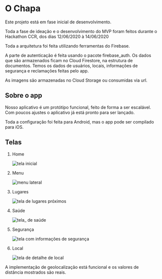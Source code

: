 # O Chapa

Este projeto está em fase inicial de desenvolvimento.

Toda a fase de ideação e o desenvolvimento do MVP foram feitos durante o Hackathon CCR, dos dias 12/06/2020 à 14/06/2020

Toda a arquitetura foi feita utilizando ferramentas do Firebase.

A parte de autenticação é feita usando o pacote firebase_auth.
Os dados que são armazenados ficam no Cloud Firestore, na estrutura de documentos.
Temos os dados de usuários, locais, informações de segurança e reclamações feitas pelo app. 

As imagens são armazenadas no Cloud Storage ou consumidas via url. 

## Sobre o app
Nosso aplicativo é um protótipo funcional, feito de forma a ser escalável. Com poucos ajustes o aplicativo já está pronto para ser lançado.

Toda a configuração foi feita para Android, mas o app pode ser compilado para iOS. 


## Telas

1. Home

   ![tela inicial](telas/home.png)

2. Menu

   ![menu lateral](telas/menu.png)

3. Lugares

   ![tela de lugares próximos](telas/lugares.png)

4. Saúde

   ![tela_ de saúde](telas/home.png)

5. Segurança

   ![tela com informações de segurança](telas/segurança.png)

6. Local

   ![tela de detalhe de local](telas/lugar.png)
   

A implementação de geolocalização está funcional e os valores de distância mostrados são reais.
